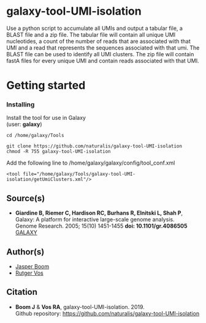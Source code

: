 # galaxy-tool-UMI-isolation
Use a python script to accumulate all UMIs and output a tabular file, a BLAST file and a zip file. 
The tabular file will contain all unique UMI nucleotides, a count of the number of reads that are 
associated with that UMI and a read that represents the sequences associated with that umi. The BLAST 
file can be used to identify all UMI clusters.  The zip file will contain fastA files for every 
unique UMI and contain reads associated with that UMI.

# Getting started
### Installing
Install the tool for use in Galaxy  
(user: **galaxy**)  
```
cd /home/galaxy/Tools
```
```
git clone https://github.com/naturalis/galaxy-tool-UMI-isolation
chmod -R 755 galaxy-tool-UMI-isolation
```
Add the following line to /home/galaxy/galaxy/config/tool_conf.xml
```
<tool file="/home/galaxy/Tools/galaxy-tool-UMI-isolation/getUmiClusters.xml"/>
```

## Source(s)
* __Giardine B, Riemer C, Hardison RC, Burhans R, Elnitski L, Shah P__,  
  Galaxy: A platform for interactive large-scale genome analysis.  
  Genome Research. 2005; 15(10) 1451-1455 __doi: 10.1101/gr.4086505__  
  [GALAXY](https://www.galaxyproject.org/)

## Author(s)
* [Jasper Boom](https://github.com/JasperBoom)
* [Rutger Vos](https://github.com/rvosa)

## Citation
* __Boom J__ & __Vos RA__, galaxy-tool-UMI-isolation. 2019.  
  Github repository: https://github.com/naturalis/galaxy-tool-UMI-isolation
